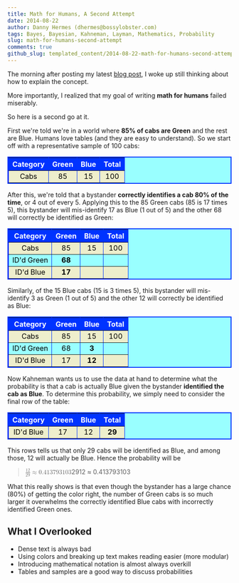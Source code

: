 ```yaml
---
title: Math for Humans, A Second Attempt
date: 2014-08-22
author: Danny Hermes (dhermes@bossylobster.com)
tags: Bayes, Bayesian, Kahneman, Layman, Mathematics, Probability
slug: math-for-humans-second-attempt
comments: true
github_slug: templated_content/2014-08-22-math-for-humans-second-attempt.template
---
```


The morning after posting my latest
[blog post](/2014/07/conditional-probabilities-in-thinking.html),
I woke up still thinking about how to explain the concept.

More importantly, I realized that my goal of writing
**math for humans** failed miserably.

So here is a second go at it.

First we're told we're in a world where **85% of cabs are Green**
and the rest are Blue. Humans love tables (and they are
easy to understand). So we start off with a representative sample of 100
cabs:

<!--- http://blogknowhow.blogspot.com/2011/01/how-add-table-blogger-blogspot-post.html -->
<style type="text/css">
.nobrtable br { display: none }
.nobrtable tr {text-align: center;}
.nobrtable tr.alt td {background-color: #eeeecc; color: black;}
.nobrtable td {text-align: center;}
.nobrtable caption {caption-side:bottom;}
</style>

<div style="margin-left: auto; margin-right: auto; text-align: center;">
<div class="nobrtable">
<table border="2" bordercolor="#0033FF" cellpadding="10" cellspacing="0" style="background-color: #99ffff; border-collapse: collapse; color: black; margin-left: auto; margin-right: auto; width: 100%px;">
<tbody>
<tr style="background-color: #0033ff; color: white; padding-bottom: 4px; padding-top: 5px;">
<th>Category</th>
<th>Green</th>
<th>Blue</th>
<th>Total</th>
</tr>
<tr class="alt">
<td>Cabs</td>
<td>85</td>
<td>15</td>
<td>100</td>
</tr>
</tbody></table>
</div>
</div>

After this, we're told that a bystander
**correctly identifies a cab 80% of the time**, or 4 out of every 5.
Applying this to the 85 Green cabs (85 is 17 times 5), this bystander
will mis-identify 17 as Blue (1 out of 5) and the other 68 will
correctly be identified as Green:

<div style="margin-left: auto; margin-right: auto; text-align: center;">
<div class="nobrtable">
<table border="2" bordercolor="#0033FF" cellpadding="10" cellspacing="0" style="background-color: #99ffff; border-collapse: collapse; color: black; margin-left: auto; margin-right: auto; width: 100%px;">
<tbody>
<tr style="background-color: #0033ff; color: white; padding-bottom: 4px; padding-top: 5px;">
<th>Category</th>
<th>Green</th>
<th>Blue</th>
<th>Total</th>
</tr>
<tr class="alt">
<td>Cabs</td>
<td>85</td>
<td>15</td>
<td>100</td>
</tr>
<tr>
<td>ID'd Green</td>
<td><b>68</b></td>
<td></td>
<td></td>
</tr>
<tr class="alt">
<td>ID'd Blue</td>
<td><b>17</b></td>
<td></td>
<td></td>
</tr>
</tbody></table>
</div>
</div>

Similarly, of the 15 Blue cabs (15 is 3 times 5), this bystander will
mis-identify 3 as Green (1 out of 5) and the other 12 will correctly be
identified as Blue:

<div style="margin-left: auto; margin-right: auto; text-align: center;">
<div class="nobrtable">
<table border="2" bordercolor="#0033FF" cellpadding="10" cellspacing="0" style="background-color: #99ffff; border-collapse: collapse; color: black; margin-left: auto; margin-right: auto; width: 100%px;">
<tbody>
<tr style="background-color: #0033ff; color: white; padding-bottom: 4px; padding-top: 5px;">
<th>Category</th>
<th>Green</th>
<th>Blue</th>
<th>Total</th>
</tr>
<tr class="alt">
<td>Cabs</td>
<td>85</td>
<td>15</td>
<td>100</td>
</tr>
<tr>
<td>ID'd Green</td>
<td>68</td>
<td><b>3</b></td>
<td></td>
</tr>
<tr class="alt">
<td>ID'd Blue</td>
<td>17</td>
<td><b>12</b></td>
<td></td>
</tr>
</tbody></table>
</div>
</div>

Now Kahneman wants us to use the data at hand to determine what the
probability is that a cab is <span>actually Blue</span> given the
bystander **identified the cab as Blue**. To determine this
probability, we simply need to consider the final row of the table:

<div style="margin-left: auto; margin-right: auto; text-align: center;">
<div class="nobrtable">
<table border="2" bordercolor="#0033FF" cellpadding="10" cellspacing="0" style="background-color: #99ffff; border-collapse: collapse; color: black; margin-left: auto; margin-right: auto; width: 100%px;">
<tbody>
<tr style="background-color: #0033ff; color: white; padding-bottom: 4px; padding-top: 5px;">
<th>Category</th>
<th>Green</th>
<th>Blue</th>
<th>Total</th>
</tr>
<tr class="alt">
<td>ID'd Blue</td>
<td>17</td>
<td>12</td>
<td><b>29</b></td>
</tr>
</tbody></table>
</div>
</div>

This rows tells us that only 29 cabs will be identified as Blue, and
among those, 12 will actually be Blue. Hence the probability will be

<div class="katex-elt"><blockquote>
<span class="katex"><span class="katex-mathml"><math><semantics><mrow><mfrac><mn>12</mn><mn>29</mn></mfrac><mo>&#8776;</mo><mn>0.413793103</mn></mrow><annotation encoding="application/x-tex">\frac{12}{29} \approx 0.413793103</annotation></semantics></math></span><span class="katex-html" aria-hidden="true"><span class="base"><span class="strut" style="height:1.190108em;vertical-align:-0.345em;"></span><span class="mord"><span class="mopen nulldelimiter"></span><span class="mfrac"><span class="vlist-t vlist-t2"><span class="vlist-r"><span class="vlist" style="height:0.845108em;"><span style="top:-2.6550000000000002em;"><span class="pstrut" style="height:3em;"></span><span class="sizing reset-size6 size3 mtight"><span class="mord mtight"><span class="mord mtight">2</span><span class="mord mtight">9</span></span></span></span><span style="top:-3.23em;"><span class="pstrut" style="height:3em;"></span><span class="frac-line" style="border-bottom-width:0.04em;"></span></span><span style="top:-3.394em;"><span class="pstrut" style="height:3em;"></span><span class="sizing reset-size6 size3 mtight"><span class="mord mtight"><span class="mord mtight">1</span><span class="mord mtight">2</span></span></span></span></span><span class="vlist-s">&#8203;</span></span><span class="vlist-r"><span class="vlist" style="height:0.345em;"><span></span></span></span></span></span><span class="mclose nulldelimiter"></span></span><span class="mspace" style="margin-right:0.2777777777777778em;"></span><span class="mrel">&#8776;</span><span class="mspace" style="margin-right:0.2777777777777778em;"></span></span><span class="base"><span class="strut" style="height:0.64444em;vertical-align:0em;"></span><span class="mord">0</span><span class="mord">.</span><span class="mord">4</span><span class="mord">1</span><span class="mord">3</span><span class="mord">7</span><span class="mord">9</span><span class="mord">3</span><span class="mord">1</span><span class="mord">0</span><span class="mord">3</span></span></span></span>
</blockquote></div>

What this really shows is that even though the bystander has a large
chance (80%) of getting the color right, the number of Green cabs is
so much larger it overwhelms the correctly identified Blue cabs with
incorrectly identified Green ones.

What I Overlooked
-----------------

-   Dense text is always bad
-   Using colors and breaking up text makes reading easier (more
    modular)
-   Introducing mathematical notation is almost always overkill
-   Tables and samples are a good way to discuss probabilities
